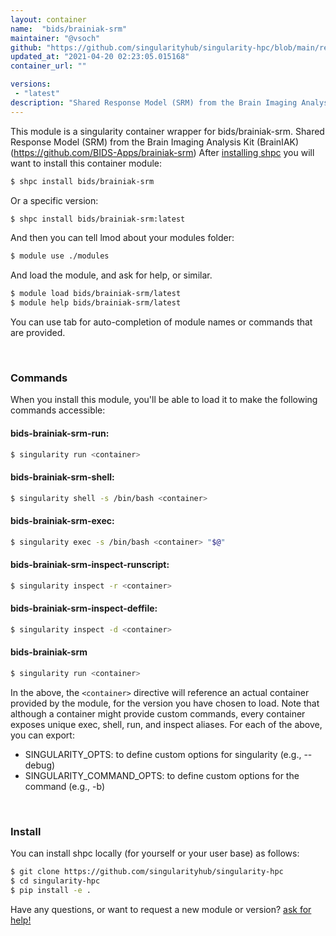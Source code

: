 ```yaml
---
layout: container
name:  "bids/brainiak-srm"
maintainer: "@vsoch"
github: "https://github.com/singularityhub/singularity-hpc/blob/main/registry/bids/brainiak-srm/container.yaml"
updated_at: "2021-04-20 02:23:05.015168"
container_url: ""

versions:
 - "latest"
description: "Shared Response Model (SRM) from the Brain Imaging Analysis Kit (BrainIAK) (https://github.com/BIDS-Apps/brainiak-srm)"
---
```


This module is a singularity container wrapper for bids/brainiak-srm.
Shared Response Model (SRM) from the Brain Imaging Analysis Kit (BrainIAK) (https://github.com/BIDS-Apps/brainiak-srm)
After [installing shpc](#install) you will want to install this container module:

```bash
$ shpc install bids/brainiak-srm
```

Or a specific version:

```bash
$ shpc install bids/brainiak-srm:latest
```

And then you can tell lmod about your modules folder:

```bash
$ module use ./modules
```

And load the module, and ask for help, or similar.

```bash
$ module load bids/brainiak-srm/latest
$ module help bids/brainiak-srm/latest
```

You can use tab for auto-completion of module names or commands that are provided.

<br>

### Commands

When you install this module, you'll be able to load it to make the following commands accessible:

#### bids-brainiak-srm-run:

```bash
$ singularity run <container>
```

#### bids-brainiak-srm-shell:

```bash
$ singularity shell -s /bin/bash <container>
```

#### bids-brainiak-srm-exec:

```bash
$ singularity exec -s /bin/bash <container> "$@"
```

#### bids-brainiak-srm-inspect-runscript:

```bash
$ singularity inspect -r <container>
```

#### bids-brainiak-srm-inspect-deffile:

```bash
$ singularity inspect -d <container>
```



#### bids-brainiak-srm

```bash
$ singularity run <container>
```


In the above, the `<container>` directive will reference an actual container provided
by the module, for the version you have chosen to load. Note that although a container
might provide custom commands, every container exposes unique exec, shell, run, and
inspect aliases. For each of the above, you can export:

 - SINGULARITY_OPTS: to define custom options for singularity (e.g., --debug)
 - SINGULARITY_COMMAND_OPTS: to define custom options for the command (e.g., -b)

<br>
  
### Install

You can install shpc locally (for yourself or your user base) as follows:

```bash
$ git clone https://github.com/singularityhub/singularity-hpc
$ cd singularity-hpc
$ pip install -e .
```

Have any questions, or want to request a new module or version? [ask for help!](https://github.com/singularityhub/singularity-hpc/issues)